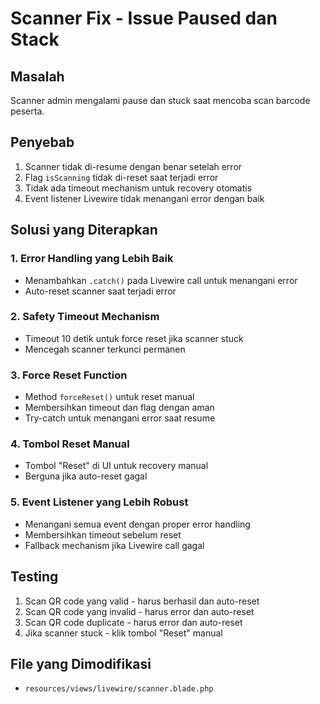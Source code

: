 # Scanner Fix - Issue Paused dan Stack

## Masalah
Scanner admin mengalami pause dan stuck saat mencoba scan barcode peserta.

## Penyebab
1. Scanner tidak di-resume dengan benar setelah error
2. Flag `isScanning` tidak di-reset saat terjadi error
3. Tidak ada timeout mechanism untuk recovery otomatis
4. Event listener Livewire tidak menangani error dengan baik

## Solusi yang Diterapkan

### 1. Error Handling yang Lebih Baik
- Menambahkan `.catch()` pada Livewire call untuk menangani error
- Auto-reset scanner saat terjadi error

### 2. Safety Timeout Mechanism
- Timeout 10 detik untuk force reset jika scanner stuck
- Mencegah scanner terkunci permanen

### 3. Force Reset Function
- Method `forceReset()` untuk reset manual
- Membersihkan timeout dan flag dengan aman
- Try-catch untuk menangani error saat resume

### 4. Tombol Reset Manual
- Tombol "Reset" di UI untuk recovery manual
- Berguna jika auto-reset gagal

### 5. Event Listener yang Lebih Robust
- Menangani semua event dengan proper error handling
- Membersihkan timeout sebelum reset
- Fallback mechanism jika Livewire call gagal

## Testing
1. Scan QR code yang valid - harus berhasil dan auto-reset
2. Scan QR code yang invalid - harus error dan auto-reset
3. Scan QR code duplicate - harus error dan auto-reset
4. Jika scanner stuck - klik tombol "Reset" manual

## File yang Dimodifikasi
- `resources/views/livewire/scanner.blade.php`
